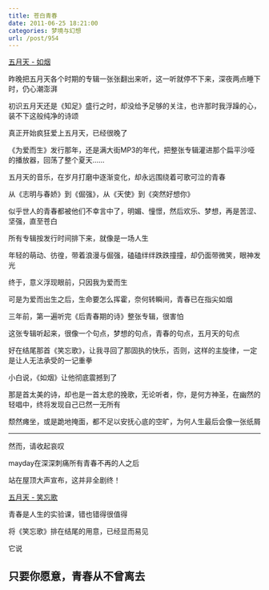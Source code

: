 ```yaml
---
title: 苍白青春
date: 2011-06-25 18:21:00
categories: 梦境与幻想
url: /post/954
---
```


<p><a href="http://www.xiami.com/song/3381910" target="_blank">五月天 - 如烟</a></p>

<script type="text/javascript" src="http://www.xiami.com/widget/player-single?uid=269124&sid=3381910&mode=js"></script>

昨晚把五月天各个时期的专辑一张张翻出来听，这一听就停不下来，深夜两点睡下时，仍心潮澎湃

初识五月天还是《知足》盛行之时，却没给予足够的关注，也许那时我浮躁的心，装不下这般纯净的诗颂

真正开始疯狂爱上五月天，已经很晚了

《为爱而生》发行那年，还是满大街MP3的年代，把整张专辑灌进那个扁平沙哑的播放器，回荡了整个夏天……

五月天的音乐，在岁月打磨中逐渐变化，却永远围绕着可歌可泣的青春

从《志明与春娇》到《倔强》，从《天使》到《突然好想你》

似乎世人的青春都被他们不幸言中了，明媚、憧憬，然后欢乐、梦想，再是苦涩、坚强，直至苍白

所有专辑按发行时间排下来，就像是一场人生

年轻的萌动、彷徨，带着浪漫与倔强，磕磕绊绊跌跌撞撞，却仍面带微笑，眼神发光

终于，意义浮现眼前，只因我为爱而生

可是为爱而出生之后，生命要怎么挥霍，奈何转瞬间，青春已在指尖如烟

三年前，第一遍听完《后青春期的诗》整张专辑，很害怕

这张专辑听起来，很像一个句点，梦想的句点，青春的句点，五月天的句点

好在结尾那首《笑忘歌》，让我寻回了那固执的快乐，否则，这样的主旋律，一定是让人无法承受的一记重拳

小白说，《如烟》让他彻底震撼到了

那是首太美的诗，却也是一首太悲的挽歌，无论听者，你，是何方神圣，在幽然的轻唱中，终将发现自己已然一无所有

颓然瘫坐，或是跪地掩面，都不足以安抚心底的空旷，为何人生最后会像一张纸屑

- - - - -

然而，请收起哀叹

mayday在深深刺痛所有青春不再的人之后

站在屋顶大声宣布，这并非全剧终！

<p><a href="http://www.xiami.com/song/3381912" target="_blank">五月天 - 笑忘歌</a></p>

<script type="text/javascript" src="http://www.xiami.com/widget/player-single?uid=269124&sid=3381912&mode=js"></script>

青春是人生的实验课，错也错得很值得

将《笑忘歌》排在结尾的用意，已经显而易见

它说

## 只要你愿意，青春从不曾离去